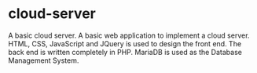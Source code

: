 # cloud-server
A basic cloud server. 
A basic web application to implement a cloud server. 
HTML, CSS, JavaScript and JQuery is used to design the front end. The back end is written completely in PHP. MariaDB is used as 
the Database Management System. 
